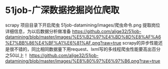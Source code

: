 # 51job-广深数据挖掘岗位爬取
scrapy
项目目录下开启爬虫
51job-datamining/images/爬虫命令.png
提取岗位详细信息，为以后数据分析做准备
https://github.com/alige32/51job-datamining/blob/master/images/%E5%B2%97%E4%BD%8D%E8%AF%A6%E7%BB%86%E4%BF%A1%E6%81%AF.png?raw=true
scrapy的异步性能还是很不错的，同比相同数据量下用request、lxml写的多线程爬虫性能要高出百分之50以上！
https://github.com/alige32/51job-datamining/blob/master/images/%E8%80%97%E6%97%B6.png?raw=true
